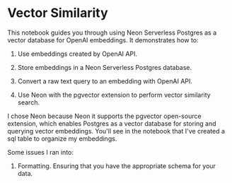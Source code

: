 # Vector Similarity
This notebook guides you through using Neon Serverless Postgres as a vector database for OpenAI embeddings. It demonstrates how to:

1. Use embeddings created by OpenAI API.
   
2. Store embeddings in a Neon Serverless Postgres database.
   
3. Convert a raw text query to an embedding with OpenAI API.
   
4. Use Neon with the pgvector extension to perform vector similarity search.

I chose Neon because Neon it supports the pgvector open-source extension, which enables Postgres as a vector database for storing and querying vector embeddings. You'll see in the notebook that I've created a sql table to organize my embeddings.

Some issues I ran into:

1. Formatting. Ensuring that you have the appropriate schema for your data.
